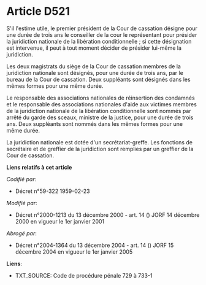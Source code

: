 # Article D521

S'il l'estime utile, le premier président de la Cour de cassation désigne pour une durée de trois ans le conseiller de la
cour le représentant pour présider la juridiction nationale de la libération conditionnelle ; si cette désignation est
intervenue, il peut à tout moment décider de présider lui-même la juridiction.

Les deux magistrats du siège de la Cour de cassation membres de la juridiction nationale sont désignés, pour une durée de
trois ans, par le bureau de la Cour de cassation. Deux suppléants sont désignés dans les mêmes formes pour une même durée.

Le responsable des associations nationales de réinsertion des condamnés et le responsable des associations nationales d'aide
aux victimes membres de la juridiction nationale de la libération conditionnelle sont nommés par arrêté du garde des sceaux,
ministre de la justice, pour une durée de trois ans. Deux suppléants sont nommés dans les mêmes formes pour une même durée.

La juridiction nationale est dotée d'un secrétariat-greffe. Les fonctions de secrétaire et de greffier de la juridiction sont
remplies par un greffier de la Cour de cassation.

**Liens relatifs à cet article**

_Codifié par_:

  - Décret n°59-322 1959-02-23

_Modifié par_:

  - Décret n°2000-1213 du 13 décembre 2000 - art. 14 () JORF 14 décembre 2000 en vigueur le 1er janvier 2001

_Abrogé par_:

  - Décret n°2004-1364 du 13 décembre 2004 - art. 14 () JORF 15 décembre 2004 en vigueur le 1er janvier 2005

**Liens**:

  - TXT_SOURCE: Code de procédure pénale 729 à 733-1
